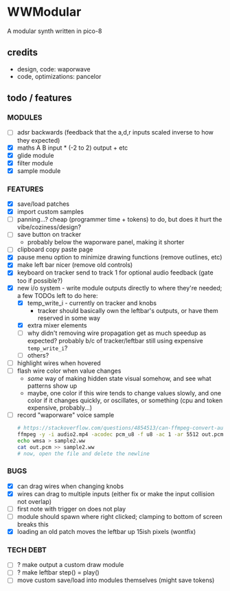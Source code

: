# WWModular

A modular synth written in pico-8

## credits
- design, code: waporwave
- code, optimizations: pancelor

## todo / features

### MODULES
- [ ] adsr backwards (feedback that the a,d,r inputs scaled inverse to how they expected)
- [x] maths A B input * (-2 to 2) output + etc
- [x] glide module
- [x] filter module
- [x] sample module

### FEATURES
- [x] save/load patches
- [x] import custom samples
- [ ] panning...? cheap (programmer time + tokens) to do, but does it hurt the vibe/coziness/design?
- [ ] save button on tracker
  - probably below the waporware panel, making it shorter
- [ ] clipboard copy paste page
- [x] pause menu option to minimize drawing functions (remove outlines, etc)
- [x] make left bar nicer (remove old controls)
- [x] keyboard on tracker send to track 1 for optional audio feedback (gate too if possible?)
- [x] new i/o system - write module outputs directly to where they're needed; a few TODOs left to do here:
  - [x] temp_write_i - currently on tracker and knobs
    - tracker should basically own the leftbar's outputs, or have them reserved in some way
  - [x] extra mixer elements
  - [ ] why didn't removing wire propagation get as much speedup as expected? probably b/c of tracker/leftbar still using expensive `temp_write_i`?
  - [ ] others?
- [ ] highlight wires when hovered
- [ ] flash wire color when value changes
  - _some_ way of making hidden state visual somehow, and see what patterns show up
  - maybe, one color if this wire tends to change values slowly, and one color if it changes quickly, or oscillates, or something (cpu and token expensive, probably...)
- [ ] record "waporware" voice sample
  ```bash
  # https://stackoverflow.com/questions/4854513/can-ffmpeg-convert-audio-to-raw-pcm-if-so-how
  ffmpeg -y -i audio2.mp4 -acodec pcm_u8 -f u8 -ac 1 -ar 5512 out.pcm
  echo wmsa > sample2.ww
  cat out.pcm >> sample2.ww
  # now, open the file and delete the newline
  ```

### BUGS
- [x] can drag wires when changing knobs
- [x] wires can drag to multiple inputs (either fix or make the input collision not overlap)
- [ ] first note with trigger on does not play
- [ ] module should spawn where right clicked; clamping to bottom of screen breaks this
- [x] loading an old patch moves the leftbar up 15ish pixels (wontfix)

### TECH DEBT
- [ ] ? make output a custom draw module
- [ ] ? make leftbar step() = play()
- [ ] move custom save/load into modules themselves (might save tokens)
